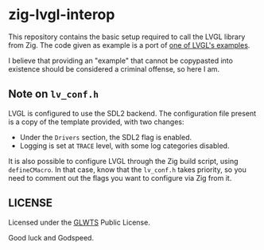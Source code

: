 # zig-lvgl-interop

This repository contains the basic setup required to call the LVGL library from Zig. The code given as example is
a port of [one of LVGL's examples](https://docs.lvgl.io/master/examples.html#a-button-with-a-label-and-react-on-click-event).

I believe that providing an "example" that cannot be copypasted into existence should be considered a criminal offense, so here I am.

## Note on `lv_conf.h`

LVGL is configured to use the SDL2 backend. The configuration file present is a copy of the template provided, with two changes:

- Under the `Drivers` section, the SDL2 flag is enabled.
- Logging is set at `TRACE` level, with some log categories disabled.

It is also possible to configure LVGL through the Zig build script, using `defineCMacro`. In that case, know that the `lv_conf.h` takes
priority, so you need to comment out the flags you want to configure via Zig from it.

## LICENSE

Licensed under the [GLWTS](LICENSE) Public License.

Good luck and Godspeed.
